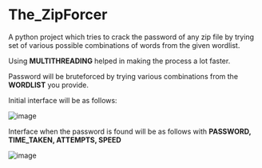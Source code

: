# The_ZipForcer

A python project which tries to crack the password of any zip file by trying set of various possible combinations of words from the given wordlist.

Using **MULTITHREADING** helped in making the process a lot faster.

Password will be bruteforced by trying various combinations from the **WORDLIST** you provide.

Initial interface will be as follows:

![image](https://user-images.githubusercontent.com/92370004/191960374-080fb384-7dce-481c-baa6-3d6140f2e63b.png)

Interface when the password is found will be as follows with **PASSWORD, TIME_TAKEN, ATTEMPTS, SPEED**

![image](https://user-images.githubusercontent.com/92370004/191961038-a1528838-11f9-4354-a67b-4c72c1a01b77.png)
